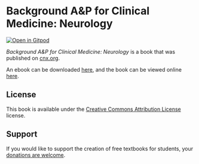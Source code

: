 # Background A&P for Clinical Medicine: Neurology

[![Open in Gitpod](https://gitpod.io/button/open-in-gitpod.svg)](https://gitpod.io/from-referrer/)

_Background A&P for Clinical Medicine: Neurology_ is a book that was published on [cnx.org](https://cnx.org/).

An ebook can be downloaded [here](https://github.com/cnx-user-books/cnxbook-background-a-p-for-clinical-medicine-neurology/releases/latest), and the book can be viewed online [here](https://github.com/cnx-user-books/cnxbook-background-a-p-for-clinical-medicine-neurology/releases/latest).

## License
This book is available under the [Creative Commons Attribution License](./LICENSE) license.

## Support
If you would like to support the creation of free textbooks for students, your [donations are welcome](https://riceconnect.rice.edu/donation/support-openstax-banner).
